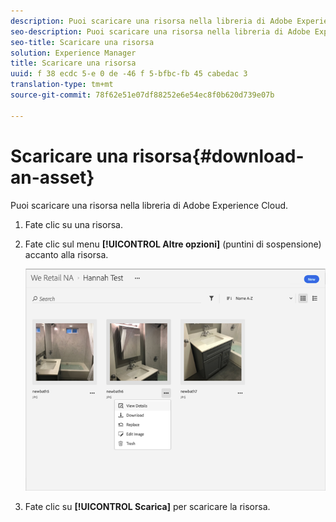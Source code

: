 ```yaml
---
description: Puoi scaricare una risorsa nella libreria di Adobe Experience Cloud.
seo-description: Puoi scaricare una risorsa nella libreria di Adobe Experience Cloud.
seo-title: Scaricare una risorsa
solution: Experience Manager
title: Scaricare una risorsa
uuid: f 38 ecdc 5-e 0 de -46 f 5-bfbc-fb 45 cabedac 3
translation-type: tm+mt
source-git-commit: 78f62e51e07df88252e6e54ec8f0b620d739e07b

---
```



# Scaricare una risorsa{#download-an-asset}

Puoi scaricare una risorsa nella libreria di Adobe Experience Cloud.

1. Fate clic su una risorsa.
1. Fate clic sul menu **[!UICONTROL Altre opzioni]** (puntini di sospensione) accanto alla risorsa.

   ![](assets/library_asset_options.png)

1. Fate clic su **[!UICONTROL Scarica]** per scaricare la risorsa.

